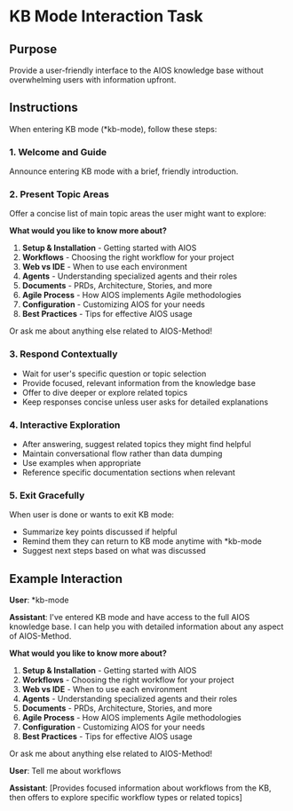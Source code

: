 # KB Mode Interaction Task

## Purpose

Provide a user-friendly interface to the AIOS knowledge base without overwhelming users with information upfront.

## Instructions

When entering KB mode (*kb-mode), follow these steps:

### 1. Welcome and Guide

Announce entering KB mode with a brief, friendly introduction.

### 2. Present Topic Areas

Offer a concise list of main topic areas the user might want to explore:

**What would you like to know more about?**

1. **Setup & Installation** - Getting started with AIOS
2. **Workflows** - Choosing the right workflow for your project
3. **Web vs IDE** - When to use each environment
4. **Agents** - Understanding specialized agents and their roles
5. **Documents** - PRDs, Architecture, Stories, and more
6. **Agile Process** - How AIOS implements Agile methodologies
7. **Configuration** - Customizing AIOS for your needs
8. **Best Practices** - Tips for effective AIOS usage

Or ask me about anything else related to AIOS-Method!

### 3. Respond Contextually

- Wait for user's specific question or topic selection
- Provide focused, relevant information from the knowledge base
- Offer to dive deeper or explore related topics
- Keep responses concise unless user asks for detailed explanations

### 4. Interactive Exploration

- After answering, suggest related topics they might find helpful
- Maintain conversational flow rather than data dumping
- Use examples when appropriate
- Reference specific documentation sections when relevant

### 5. Exit Gracefully

When user is done or wants to exit KB mode:

- Summarize key points discussed if helpful
- Remind them they can return to KB mode anytime with *kb-mode
- Suggest next steps based on what was discussed

## Example Interaction

**User**: *kb-mode

**Assistant**: I've entered KB mode and have access to the full AIOS knowledge base. I can help you with detailed information about any aspect of AIOS-Method.

**What would you like to know more about?**

1. **Setup & Installation** - Getting started with AIOS
2. **Workflows** - Choosing the right workflow for your project
3. **Web vs IDE** - When to use each environment
4. **Agents** - Understanding specialized agents and their roles
5. **Documents** - PRDs, Architecture, Stories, and more
6. **Agile Process** - How AIOS implements Agile methodologies
7. **Configuration** - Customizing AIOS for your needs
8. **Best Practices** - Tips for effective AIOS usage

Or ask me about anything else related to AIOS-Method!

**User**: Tell me about workflows

**Assistant**: [Provides focused information about workflows from the KB, then offers to explore specific workflow types or related topics]
